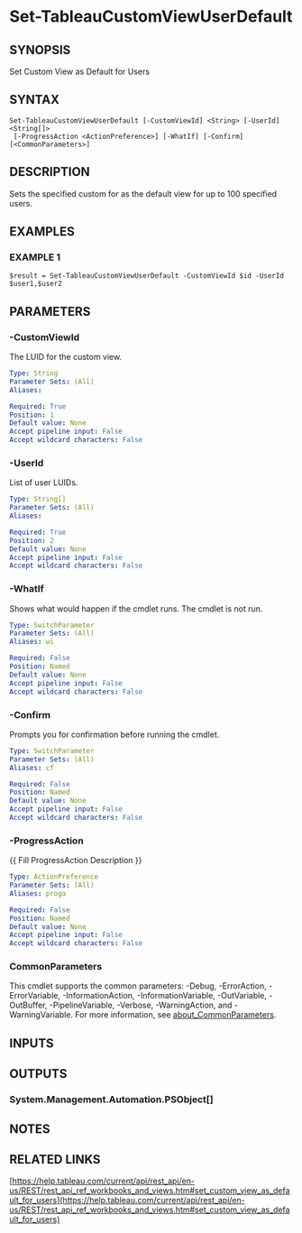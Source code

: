 # Set-TableauCustomViewUserDefault

## SYNOPSIS
Set Custom View as Default for Users

## SYNTAX

```
Set-TableauCustomViewUserDefault [-CustomViewId] <String> [-UserId] <String[]>
 [-ProgressAction <ActionPreference>] [-WhatIf] [-Confirm] [<CommonParameters>]
```

## DESCRIPTION
Sets the specified custom for as the default view for up to 100 specified users.

## EXAMPLES

### EXAMPLE 1
```
$result = Set-TableauCustomViewUserDefault -CustomViewId $id -UserId $user1,$user2
```

## PARAMETERS

### -CustomViewId
The LUID for the custom view.

```yaml
Type: String
Parameter Sets: (All)
Aliases:

Required: True
Position: 1
Default value: None
Accept pipeline input: False
Accept wildcard characters: False
```

### -UserId
List of user LUIDs.

```yaml
Type: String[]
Parameter Sets: (All)
Aliases:

Required: True
Position: 2
Default value: None
Accept pipeline input: False
Accept wildcard characters: False
```

### -WhatIf
Shows what would happen if the cmdlet runs.
The cmdlet is not run.

```yaml
Type: SwitchParameter
Parameter Sets: (All)
Aliases: wi

Required: False
Position: Named
Default value: None
Accept pipeline input: False
Accept wildcard characters: False
```

### -Confirm
Prompts you for confirmation before running the cmdlet.

```yaml
Type: SwitchParameter
Parameter Sets: (All)
Aliases: cf

Required: False
Position: Named
Default value: None
Accept pipeline input: False
Accept wildcard characters: False
```

### -ProgressAction
{{ Fill ProgressAction Description }}

```yaml
Type: ActionPreference
Parameter Sets: (All)
Aliases: proga

Required: False
Position: Named
Default value: None
Accept pipeline input: False
Accept wildcard characters: False
```

### CommonParameters
This cmdlet supports the common parameters: -Debug, -ErrorAction, -ErrorVariable, -InformationAction, -InformationVariable, -OutVariable, -OutBuffer, -PipelineVariable, -Verbose, -WarningAction, and -WarningVariable. For more information, see [about_CommonParameters](http://go.microsoft.com/fwlink/?LinkID=113216).

## INPUTS

## OUTPUTS

### System.Management.Automation.PSObject[]
## NOTES

## RELATED LINKS

[https://help.tableau.com/current/api/rest_api/en-us/REST/rest_api_ref_workbooks_and_views.htm#set_custom_view_as_default_for_users](https://help.tableau.com/current/api/rest_api/en-us/REST/rest_api_ref_workbooks_and_views.htm#set_custom_view_as_default_for_users)

